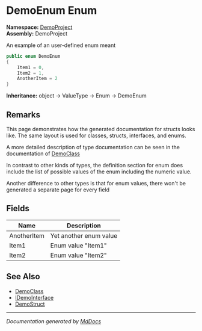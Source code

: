 ﻿<!--  
 =================================================================   
   Auto-Generated:   
   The contents of this file were generated by a tool.  
   Changes to this file may be list if the file is regenerated  
 =================================================================   
-->

# DemoEnum Enum

**Namespace:** [DemoProject](../index.md)  
**Assembly:** DemoProject

An example of an user\-defined enum meant

```csharp
public enum DemoEnum
{
    Item1 = 0,
    Item2 = 1,
    AnotherItem = 2
}
```

**Inheritance:** object → ValueType → Enum → DemoEnum

## Remarks

This page demonstrates how the generated documentation for structs looks like. The same layout is used for classes, structs, interfaces, and enums.

A more detailed description of type documentation can be seen in the documentation of [DemoClass](../DemoClass/index.md)

In contrast to other kinds of types, the definition section for enum does include the list of possible values of the enum including the numeric value.

Another difference to other types is that for enum values, there won't be generated a separate page for every field

## Fields

| Name        | Description            |
| ----------- | ---------------------- |
| AnotherItem | Yet another enum value |
| Item1       | Enum value "Item1"     |
| Item2       | Enum value "Item2"     |

## See Also

- [DemoClass](../DemoClass/index.md)
- [IDemoInterface](../IDemoInterface/index.md)
- [DemoStruct](../DemoStruct/index.md)

___

*Documentation generated by [MdDocs](https://github.com/ap0llo/mddocs)*
